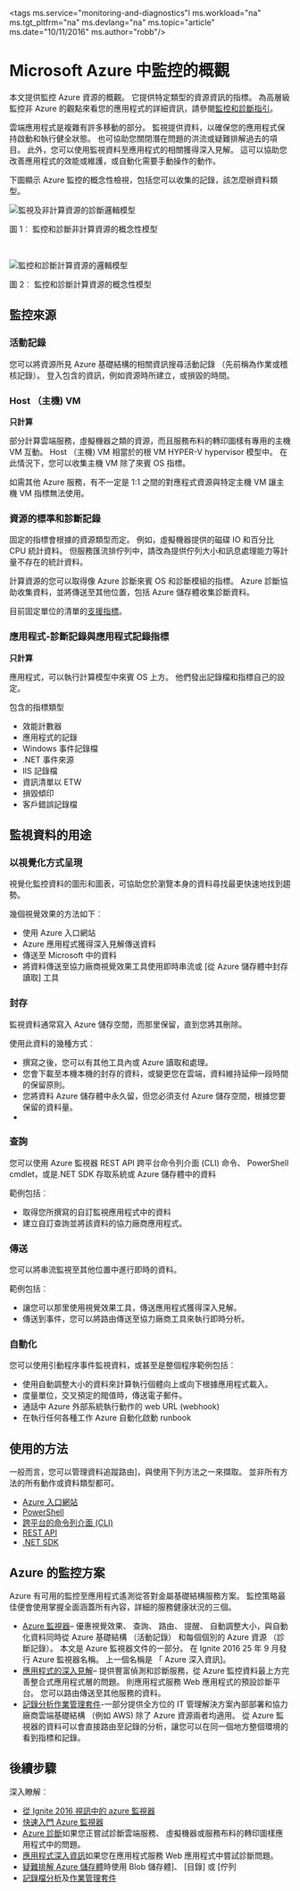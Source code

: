 <properties
    pageTitle="概觀 Microsoft Azure 中監控 |Microsoft Azure"
    description="上方層級的監控和診斷中包含提醒、 webhooks、 自動調整大小等的 Microsoft Azure 概觀。"
    authors="rboucher"
    manager="carolz"
    editor=""
    services="monitoring-and-diagnostics"
    documentationCenter="monitoring-and-diagnostics"/>

<tags
    ms.service="monitoring-and-diagnostics"l
    ms.workload="na"
    ms.tgt_pltfrm="na"
    ms.devlang="na"
    ms.topic="article"
    ms.date="10/11/2016"
    ms.author="robb"/>

# <a name="overview-of-monitoring-in-microsoft-azure"></a>Microsoft Azure 中監控的概觀

本文提供監控 Azure 資源的概觀。 它提供特定類型的資源資訊的指標。  為高層級監控非 Azure 的觀點來看您的應用程式的詳細資訊，請參閱[監控和診斷指引](../best-practices-monitoring.md)。

雲端應用程式是複雜有許多移動的部分。 監視提供資料，以確保您的應用程式保持啟動和執行健全狀態。 也可協助您關閉潛在問題的洪流或疑難排解過去的項目。 此外，您可以使用監視資料至應用程式的相關獲得深入見解。 這可以協助您改善應用程式的效能或維護，或自動化需要手動操作的動作。

下圖顯示 Azure 監控的概念性檢視，包括您可以收集的記錄，該怎麼辦資料類型。   

![監視及非計算資源的診斷邏輯模型](./media/monitoring-overview/MonitoringAzureResources-non-compute_v3.png)

圖 1︰ 監控和診斷非計算資源的概念性模型

<br/>

![監控和診斷計算資源的邏輯模型](./media/monitoring-overview/MonitoringAzureResources-compute_v3.png)

圖 2︰ 監控和診斷計算資源的概念性模型


## <a name="monitoring-sources"></a>監控來源
### <a name="activity-logs"></a>活動記錄
您可以將資源所見 Azure 基礎結構的相關資訊搜尋活動記錄 （先前稱為作業或稽核記錄）。 登入包含的資訊，例如資源時所建立，或損毀的時間。  

### <a name="host-vm"></a>Host （主機) VM
**只計算**


部分計算雲端服務，虛擬機器之類的資源，而且服務布料的轉印圖樣有專用的主機 VM 互動。 Host （主機) VM 相當於的根 VM HYPER-V hypervisor 模型中。 在此情況下，您可以收集主機 VM 除了來賓 OS 指標。  

如需其他 Azure 服務，有不一定是 1:1 之間的對應程式資源與特定主機 VM 讓主機 VM 指標無法使用。


### <a name="resource---metrics-and-diagnostics-logs"></a>資源的標準和診斷記錄
固定的指標會根據的資源類型而定。 例如，虛擬機器提供的磁碟 IO 和百分比 CPU 統計資料。 但服務匯流排佇列中，請改為提供佇列大小和訊息處理能力等計量不存在的統計資料。

計算資源的您可以取得像 Azure 診斷來賓 OS 和診斷模組的指標。 Azure 診斷協助收集資料，並將傳送至其他位置，包括 Azure 儲存體收集診斷資料。

目前固定單位的清單的[支援指標](monitoring-supported-metrics.md)。

### <a name="application---diagnostics-logs-application-logs-and-metrics"></a>應用程式-診斷記錄與應用程式記錄指標
**只計算**

應用程式，可以執行計算模型中來賓 OS 上方。 他們發出記錄檔和指標自己的設定。

包含的指標類型

- 效能計數器
- 應用程式的記錄
- Windows 事件記錄檔
- .NET 事件來源
- IIS 記錄檔
- 資訊清單以 ETW
- 損毀傾印
- 客戶錯誤記錄檔


## <a name="uses-for-monitoring-data"></a>監視資料的用途

### <a name="visualize"></a>以視覺化方式呈現
視覺化監控資料的圖形和圖表，可協助您於瀏覽本身的資料尋找最更快速地找到趨勢。  

幾個視覺效果的方法如下︰

- 使用 Azure 入口網站
- Azure 應用程式獲得深入見解傳送資料
- 傳送至 Microsoft 中的資料
- 將資料傳送至協力廠商視覺效果工具使用即時串流或 [從 Azure 儲存體中封存讀取] 工具

### <a name="archive"></a>封存
監視資料通常寫入 Azure 儲存空間，而那里保留，直到您將其刪除。

使用此資料的幾種方式︰

- 撰寫之後，您可以有其他工具內或 Azure 讀取和處理。
- 您會下載至本機本機的封存的資料，或變更您在雲端，資料維持延伸一段時間的保留原則。  
- 您將資料 Azure 儲存體中永久留，但您必須支付 Azure 儲存空間，根據您要保留的資料量。
-

### <a name="query"></a>查詢
您可以使用 Azure 監視器 REST API 跨平台命令列介面 (CLI) 命令、 PowerShell cmdlet，或是.NET SDK 存取系統或 Azure 儲存體中的資料

範例包括︰

-  取得您所撰寫的自訂監視應用程式中的資料
-  建立自訂查詢並將該資料的協力廠商應用程式。

### <a name="route"></a>傳送
您可以將串流監視至其他位置中進行即時的資料。

範例包括︰

- 讓您可以那里使用視覺效果工具，傳送應用程式獲得深入見解。
- 傳送到事件，您可以將路由傳送至協力廠商工具來執行即時分析。

### <a name="automate"></a>自動化
您可以使用引動程序事件監視資料，或甚至是整個程序範例包括︰

- 使用自動調整大小的資料來計算執行個體向上或向下根據應用程式載入。
- 度量單位，交叉預定的閥值時，傳送電子郵件。
- 通話中 Azure 外部系統執行動作的 web URL (webhook)
- 在執行任何各種工作 Azure 自動化啟動 runbook

## <a name="methods-of-use"></a>使用的方法
一般而言，您可以管理資料追蹤路由]，與使用下列方法之一來擷取。 並非所有方法的所有動作或資料類型都可。

- [Azure 入口網站](https://portal.azure.com)
- [PowerShell](insights-powershell-samples.md)  
- [跨平台的命令列介面 (CLI)](insights-cli-samples.md)
- [REST API](https://msdn.microsoft.com/library/dn931943.aspx)
- [.NET SDK](https://msdn.microsoft.com/library/dn802153.aspx)

## <a name="azures-monitoring-offerings"></a>Azure 的監控方案
Azure 有可用的監控至應用程式遙測從答對金屬基礎結構服務方案。 監控策略最佳便會使用掌握全面涵蓋所有內容，詳細的服務健康狀況的三個。

- [Azure 監視器](http://aka.ms/azmondocs)– 優惠視覺效果、 查詢、 路由、 提醒、 自動調整大小，與自動化資料同時從 Azure 基礎結構 （活動記錄） 和每個個別的 Azure 資源 （診斷記錄）。 本文是 Azure 監視器文件的一部分。 在 Ignite 2016 25 年 9 月發行 Azure 監視器名稱。  上一個名稱是 「 Azure 深入資訊]。  
- [應用程式的深入見解](https://azure.microsoft.com/documentation/services/application-insights/)– 提供豐富偵測和診斷服務，從 Azure 監控資料最上方完善整合式應用程式層的問題。 則應用程式服務 Web 應用程式的預設診斷平台。  您可以路由傳送至其他服務的資料。  
- [記錄分析](https://azure.microsoft.com/documentation/services/log-analytics/)[作業管理套件](https://www.microsoft.com/cloud-platform/operations-management-suite)-一部分提供全方位的 IT 管理解決方案內部部署和協力廠商雲端基礎結構 （例如 AWS) 除了 Azure 資源兩者均適用。  從 Azure 監視器的資料可以會直接路由至記錄的分析，讓您可以在同一個地方整個環境的看到指標和記錄。     


## <a name="next-steps"></a>後續步驟
深入瞭解︰

- [從 Ignite 2016 視訊中的 azure 監視器](https://myignite.microsoft.com/videos/4977)
- [快速入門 Azure 監視器](monitoring-get-started.md)
- [Azure 診斷](../azure-diagnostics.md)如果您正嘗試診斷雲端服務、 虛擬機器或服務布料的轉印圖樣應用程式中的問題。
- [應用程式深入資訊](https://azure.microsoft.com/documentation/services/application-insights/)如果您在應用程式服務 Web 應用程式中嘗試診斷問題。
- [疑難排解 Azure 儲存體](../storage/storage-e2e-troubleshooting.md)時使用 Blob 儲存體]、 [目錄] 或 [佇列
- [記錄檔分析](https://azure.microsoft.com/documentation/services/log-analytics/)及[作業管理套件](https://www.microsoft.com/cloud-platform/operations-management-suite)

